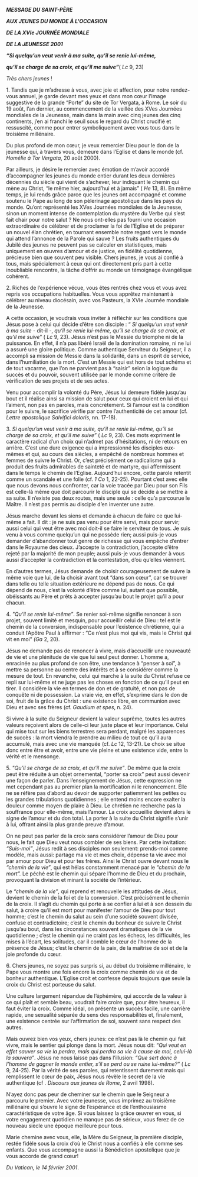 ***MESSAGE DU SAINT-PÈRE***

***AUX JEUNES DU MONDE À L'OCCASION***

***DE LA XVIe JOURNÉE MONDIALE***

***DE LA JEUNESSE 2001***

***“Si quelqu’un veut venir à ma suite, qu’il se renie lui-même,***

***qu’il se charge de sa croix, et qu’il me suive”***( *Lc* 9, 23)

*Très chers jeunes* !

1. Tandis que je m’adresse à vous, avec joie et affection, pour notre rendez-vous annuel, je garde devant mes yeux et dans mon cœur l’image suggestive de la grande “Porte” du site de Tor Vergata, à Rome. Le soir du 19 août, l’an dernier, au commencement de la veillée des XVes Journées mondiales de la Jeunesse, main dans la main avec cinq jeunes des cinq continents, j’en ai franchi le seuil sous le regard du Christ crucifié et ressuscité, comme pour entrer symboliquement avec vous tous dans le troisième millénaire.

Du plus profond de mon cœur, je veux remercier Dieu pour le don de la jeunesse qui, à travers vous, demeure dans l’Eglise et dans le monde (cf. *Homélie à Tor Vergata*, 20 août 2000).

Par ailleurs, je désire le remercier avec émotion de m’avoir accordé d’accompagner les jeunes du monde entier durant les deux dernières décennies du siècle qui vient de s’achever, leur indiquant le chemin qui mène au Christ, “le même hier, aujourd’hui et à jamais” ( *He* 13, 8). En même temps, je lui rends grâce parce que les jeunes ont accompagné et comme soutenu le Pape au long de son pèlerinage apostolique dans les pays du monde. Qu’ont représenté les XVes Journées mondiales de la Jeunesse, sinon un moment intense de contemplation du mystère du Verbe qui s’est fait chair pour notre salut ? Ne nous ont-elles pas fourni une occasion extraordinaire de célébrer et de proclamer la foi de l’Eglise et de préparer un nouvel élan chrétien, en tournant ensemble notre regard vers le monde qui attend l’annonce de la Parole qui sauve ? Les fruits authentiques du Jubilé des jeunes ne peuvent pas se calculer en statistiques, mais uniquement en œuvres d’amour et de justice, en fidélité quotidienne, précieuse bien que souvent peu visible. Chers jeunes, je vous ai confié à tous, mais spécialement à ceux qui ont directement pris part à cette inoubliable rencontre, la tâche d’offrir au monde un témoignage évangélique cohérent.

2\. Riches de l’expérience vécue, vous êtes rentrés chez vous et vous avez repris vos occupations habituelles. Vous vous apprêtez maintenant à célébrer au niveau diocésain, avec vos Pasteurs, la XVIe Journée mondiale de la Jeunesse.

A cette occasion, je voudrais vous inviter à réfléchir sur les conditions que Jésus pose à celui qui décide d’être son disciple : “ *Si quelqu’un veut venir à ma suite* \- dit-il -, *qu’il se renie lui-même, qu’il se charge de sa croix, et qu’il me suive*” ( *Lc* 9, 23). Jésus n’est pas le Messie du triomphe ni de la puissance. En effet, il n’a pas libéré Israël de la domination romaine, ni ne lui a assuré une gloire politique. Comme authentique Serviteur du Seigneur, il a accompli sa mission de Messie dans la solidarité, dans un esprit de service, dans l’humiliation de la mort. C’est un Messie qui est hors de tout schéma et de tout vacarme, que l’on ne parvient pas à “saisir” selon la logique du succès et du pouvoir, souvent utilisée par le monde comme critère de vérification de ses projets et de ses actes.

Venu pour accomplir la volonté du Père, Jésus lui demeure fidèle jusqu’au bout et il réalise ainsi sa mission de salut pour ceux qui croient en lui et qui l’aiment, non pas en paroles, mais concrètement. Si l’amour est la condition pour le suivre, le sacrifice vérifie par contre l’authenticité de cet amour (cf. *Lettre apostolique Salvifici doloris*, nn. 17-18).

3\. *Si quelqu’un veut venir à ma suite, qu’il se renie lui-même, qu’il se charge de sa croix, et qu’il me suive”* ( *Lc* 9, 23). Ces mots expriment le caractère radical d’un choix qui n’admet pas d’hésitations, ni de retours en arrière. C’est une dure exigence qui a impressionné les disciples eux-mêmes et qui, au cours des siècles, a empêché de nombreux hommes et femmes de suivre le Christ. Or, c’est précisément ce radicalisme qui a produit des fruits admirables de sainteté et de martyre, qui affermissent dans le temps le chemin de l’Eglise. Aujourd’hui encore, cette parole retentit comme un scandale et une folie (cf. *1 Co* 1, 22-25). Pourtant c’est avec elle que nous devons nous confronter, car la voie tracée par Dieu pour son Fils est celle-là même que doit parcourir le disciple qui se décide à se mettre à sa suite. Il n’existe pas deux routes, mais une seule : celle qu’a parcourue le Maître. Il n’est pas permis au disciple d’en inventer une autre.

Jésus marche devant les siens et demande à chacun de faire ce que lui-même a fait. Il dit : je ne suis pas venu pour être servi, mais pour servir; aussi celui qui veut être avec moi doit-il se faire le serviteur de tous. Je suis venu à vous comme quelqu’un qui ne possède rien; aussi puis-je vous demander d’abandonner tout genre de richesse qui vous empêche d’entrer dans le Royaume des cieux. J’accepte la contradiction, j’accepte d’être rejeté par la majorité de mon peuple; aussi puis-je vous demander à vous aussi d’accepter la contradiction et la contestation, d’où qu’elles viennent.

En d’autres termes, Jésus demande de choisir courageusement de suivre la même voie que lui, de la choisir avant tout “dans son cœur”, car se trouver dans telle ou telle situation extérieure ne dépend pas de nous. Ce qui dépend de nous, c’est la volonté d’être comme lui, autant que possible, obéissants au Père et prêts à accepter jusqu’au bout le projet qu’il a pour chacun.

4\. *"Qu’il se renie lui-même”*. Se renier soi-même signifie renoncer à son projet, souvent limité et mesquin, pour accueillir celui de Dieu : tel est le chemin de la conversion, indispensable pour l’existence chrétienne, qui a conduit l’Apôtre Paul à affirmer : “Ce n’est plus moi qui vis, mais le Christ qui vit en moi” *(Ga* 2, 20).

Jésus ne demande pas de renoncer à vivre, mais d’accueillir une nouveauté de vie et une plénitude de vie que lui seul peut donner. L’homme a, enracinée au plus profond de son être, une tendance à “penser à soi”, à mettre sa personne au centre des intérêts et à se considérer comme la mesure de tout. En revanche, celui qui marche à la suite du Christ refuse ce repli sur lui-même et ne juge pas les choses en fonction de ce qu’il peut en tirer. Il considère la vie en termes de don et de gratuité, et non pas de conquête ni de possession. La vraie vie, en effet, s’exprime dans le don de soi, fruit de la grâce du Christ : une existence libre, en communion avec Dieu et avec ses frères (cf. *Gaudium et spes*, n. 24).

Si vivre à la suite du Seigneur devient la valeur suprême, toutes les autres valeurs reçoivent alors de celle-ci leur juste place et leur importance. Celui qui mise tout sur les biens terrestres sera perdant, malgré les apparences de succès : la mort viendra le prendre au milieu de tout ce qu’il aura accumulé, mais avec une vie manquée (cf. *Lc* 12, 13-21). Le choix se situe donc entre être et avoir, entre une vie pleine et une existence vide, entre la vérité et le mensonge.

5\. *"Qu’il se charge de sa croix, et qu’il me suive”*. De même que la croix peut être réduite à un objet ornemental, “porter sa croix” peut aussi devenir une façon de parler. Dans l’enseignement de Jésus, cette expression ne met cependant pas au premier plan la mortification ni le renoncement. Elle ne se réfère pas d’abord au devoir de supporter patiemment les petites ou les grandes tribulations quotidiennes ; elle entend moins encore exalter la douleur comme moyen de plaire à Dieu. Le chrétien ne recherche pas la souffrance pour elle-même, mais l’amour. La croix accueillie devient alors le signe de l’amour et du don total. La porter à la suite du Christ signifie s’unir à lui, offrant ainsi la plus grande preuve d’amour.

On ne peut pas parler de la croix sans considérer l’amour de Dieu pour nous, le fait que Dieu veut nous combler de ses biens. Par cette invitation: *“Suis-moi”*, Jésus redit à ses disciples non seulement: prends-moi comme modèle, mais aussi: partage ma vie et mes choix, dépense ta vie avec moi par amour pour Dieu et pour tes frères. Ainsi le Christ ouvre devant nous le *“chemin de la vie”*, qui est hélas constamment menacé par le *“chemin de la mort”.* Le péché est le chemin qui sépare l’homme de Dieu et du prochain, provoquant la division et minant la société de l’intérieur.

Le *“chemin de la vie”*, qui reprend et renouvelle les attitudes de Jésus, devient le chemin de la foi et de la conversion. C’est précisément le chemin de la croix. Il s’agit du chemin qui porte à se confier à lui et à son dessein du salut, à croire qu’il est mort pour manifester l’amour de Dieu pour tout homme; c’est le chemin du salut au sein d’une société souvent divisée, confuse et contradictoire; c’est le chemin du bonheur de suivre le Christ jusqu’au bout, dans les circonstances souvent dramatiques de la vie quotidienne ; c’est le chemin qui ne craint pas les échecs, les difficultés, les mises à l’écart, les solitudes, car il comble le cœur de l’homme de la présence de Jésus; c’est le chemin de la paix, de la maîtrise de soi et de la joie profonde du cœur.

6. Chers jeunes, ne soyez pas surpris si, au début du troisième millénaire, le Pape vous montre une fois encore la croix comme chemin de vie et de bonheur authentique. L’Eglise croit et confesse depuis toujours que seule la croix du Christ est porteuse du salut.

Une culture largement répandue de l’éphémère, qui accorde de la valeur à ce qui plaît et semble beau, voudrait faire croire que, pour être heureux, il faut éviter la croix. Comme idéal, on présente un succès facile, une carrière rapide, une sexualité séparée du sens des responsabilités et, finalement, une existence centrée sur l’affirmation de soi, souvent sans respect des autres.

Mais ouvrez bien vos yeux, chers jeunes: ce n’est pas là le chemin qui fait vivre, mais le sentier qui plonge dans la mort. Jésus nous dit: *“Qui veut en effet sauver sa vie la perdra, mais qui perdra sa vie à cause de moi, celui-là la sauvera”*. Jésus ne nous laisse pas dans l’illusion: *“Que sert donc à l’homme de gagner le monde entier, s’il se perd ou se ruine lui-même?”* ( *Lc* 9, 24-25). Par la vérité de ses paroles, qui retentissent durement mais qui remplissent le cœur de paix, Jésus nous révèle le secret de la vie authentique (cf *. Discours aux jeunes de Rome*, 2 avril 1998).

N’ayez donc pas peur de cheminer sur le chemin que le Seigneur a parcouru le premier. Avec votre jeunesse, vous imprimez au troisième millénaire qui s’ouvre le signe de l’espérance et de l’enthousiasme caractéristique de votre âge. Si vous laissez la grâce œuvrer en vous, si votre engagement quotidien ne manque pas de sérieux, vous ferez de ce nouveau siècle une époque meilleure pour tous.

Marie chemine avec vous, elle, la Mère du Seigneur, la première disciple, restée fidèle sous la croix d’où le Christ nous a confiés à elle comme ses enfants. Que vous accompagne aussi la Bénédiction apostolique que je vous accorde de grand cœur!

*Du Vatican, le 14 février 2001*.